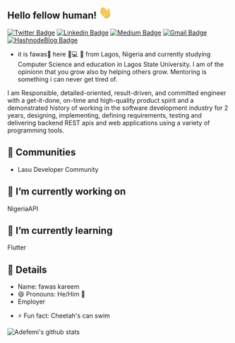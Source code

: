 <!-- <img src="https://raw.githubusercontent.com/adefemi171/adefemi171/master/DevOpsTalk.png" alt=""> -->

<h2> Hello fellow human! <img src="https://raw.githubusercontent.com/ABSphreak/ABSphreak/master/gifs/Hi.gif" width="30px"></h2>

<!--<img align='right' src="https://raw.githubusercontent.com/adefemi171/adefemi171/master/femiOctocat.png" width='200"'> -->

[![Twitter Badge](https://img.shields.io/badge/-@fawas_ola-1ca0f1?style=flat-square&labelColor=1ca0f1&logo=twitter&logoColor=white&link=https://twitter.com/daycrawller)](https://twitter.com/fawas_ola) [![Linkedin Badge](https://img.shields.io/badge/-fawaskareem-blue?style=flat-square&logo=Linkedin&logoColor=white&link=https://www.linkedin.com/in/harshkumarkhatri/)](https://www.linkedin.com/in/kareemfawas/) [![Medium Badge](https://img.shields.io/badge/-@phawazzzy-03a57a?style=flat-square&labelColor=000000&logo=Medium&link=https://medium.com/@mailharshkhatri/)](https://medium.com/@fawas_ola)
[![Gmail Badge](https://img.shields.io/badge/-phawazzzy@gmail.com-c14438?style=flat-square&logo=Gmail&logoColor=white&link=mailto:phawazzzy@gmail.com)](mailto:phawazzzy@gmail.com) [![HashnodeBlog Badge](https://img.shields.io/badge/-fawasDevBlog-1ca0f1?style=flat-square&logo=Hashnode&logoColor=blue&link=https://fawaskareem.hashnode.dev/)](https://fawaskareem.hashnode.dev/)

- it is fawas🌟 here 👋💻 :man: from Lagos, Nigeria and currently studying Computer Science and education in Lagos State University. I am of the opinionn that you grow also by helping others grow. Mentoring is something i can never get tired of.

I am Responsible, detailed-oriented, result-driven, and committed engineer with a get-it-done, on-time and high-quality product spirit and a demonstrated history of working in the software development industry for 2 years, designing, implementing, defining requirements, testing and delivering backend REST apis and web applications using a variety of programming tools.

## 👯 Communities
- Lasu Developer Community

## 🔭 I’m currently working on
  NigeriaAPI

## 🌱 I’m currently learning
   Flutter

## 💬 Details
- Name: fawas kareem
- 😄 Pronouns: He/Him :man:
- Employer
<!-- - Presentations -->
<!-- Portfolio: [Portfolio](https://adefemi.netlify.com/) -->

- ⚡ Fun fact: Cheetah's can swim

![Adefemi's github stats](https://github-readme-stats.vercel.app/api?username=phawazzzy&hide=["issues"]&show_icons=true)

##
<!-- ![visitors](https://visitor-badge.glitch.me/badge?page_id=phawazzzy.phawazzzy)-->

